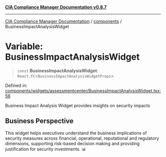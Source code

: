 [**CIA Compliance Manager Documentation v0.8.7**](../../README.md)

***

[CIA Compliance Manager Documentation](../../modules.md) / [components](../README.md) / BusinessImpactAnalysisWidget

# Variable: BusinessImpactAnalysisWidget

> `const` **BusinessImpactAnalysisWidget**: `React.FC`\<`BusinessImpactAnalysisWidgetProps`\>

Defined in: [components/widgets/assessmentcenter/BusinessImpactAnalysisWidget.tsx:56](https://github.com/Hack23/cia-compliance-manager/blob/c1b03266cad85c2f58531e3fd0aea147fa649ae0/src/components/widgets/assessmentcenter/BusinessImpactAnalysisWidget.tsx#L56)

Business Impact Analysis Widget provides insights on security impacts

## Business Perspective

This widget helps executives understand the business implications of
security measures across financial, operational, reputational and
regulatory dimensions, supporting risk-based decision making and
providing justification for security investments. 📊
